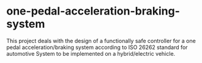# one-pedal-acceleration-braking-system
This project deals with the design of a functionally safe controller for a one pedal acceleration/braking system according to ISO 26262 standard for automotive System to be implemented on a hybrid/electric vehicle.
